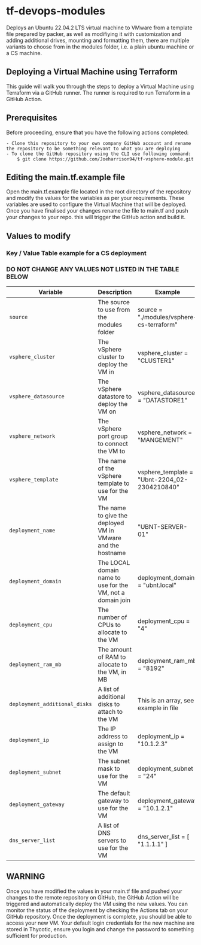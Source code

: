 # tf-devops-modules
Deploys an Ubuntu 22.04.2 LTS virtual machine to VMware from a template file prepared by packer, as well as modifiying it with customization and adding additional drives, mounting and formatting them, there are multiple variants to choose from in the modules folder, i.e. a plain ubuntu machine or a CS machine.

## Deploying a Virtual Machine using Terraform
This guide will walk you through the steps to deploy a Virtual Machine using Terraform via a GitHub runner. The runner is required to run Terraform in a GitHub Action.

## Prerequisites
Before proceeding, ensure that you have the following actions completed:
```code
- Clone this repository to your own company GitHub account and rename the repository to be something relevant to what you are deploying
- To clone the GitHub repository using the CLI use following command:
    $ git clone https://github.com/Joeharrison94/tf-vsphere-module.git
```
## Editing the main.tf.example file
Open the main.tf.example file located in the root directory of the repository and modify the values for the variables as per your requirements. These variables are used to configure the Virtual Machine that will be deployed. Once you have finalised your changes rename the file to main.tf and push your changes to your repo. this will trigger the GitHub action and build it.

## Values to modify
### Key / Value Table example for a CS deployment
### DO NOT CHANGE ANY VALUES NOT LISTED IN THE TABLE BELOW
| Variable | Description | Example |
|----------|-------------|-------------|
| `source` | The source to use from the modules folder | source = "./modules/vsphere-cs-terraform" |
| `vsphere_cluster` | The vSphere cluster to deploy the VM in | vsphere_cluster = "CLUSTER1" |
| `vsphere_datasource` | The vSphere datastore to deploy the VM on | vsphere_datasource = "DATASTORE1" |
| `vsphere_network` | The vSphere port group to connect the VM to | vsphere_network = "MANGEMENT" |
| `vsphere_template` | The name of the vSphere template to use for the VM | vsphere_template = "Ubnt-2204_02-2304210840" |
| `deployment_name` | The name to give the deployed VM in VMware and the hostname | "UBNT-SERVER-01" |
| `deployment_domain` | The LOCAL domain name to use for the VM, not a domain join | deployment_domain = "ubnt.local" | 
| `deployment_cpu` | The number of CPUs to allocate to the VM | deployment_cpu = "4" |
| `deployment_ram_mb` | The amount of RAM to allocate to the VM, in MB | deployment_ram_mb = "8192" |
| `deployment_additional_disks` | A list of additional disks to attach to the VM | This is an array, see example in file |
| `deployment_ip` | The IP address to assign to the VM | deployment_ip = "10.1.2.3" | 
| `deployment_subnet` | The subnet mask to use for the VM | deployment_subnet = "24" |
| `deployment_gateway` | The default gateway to use for the VM | deployment_gateway = "10.1.2.1" |
| `dns_server_list` | A list of DNS servers to use for the VM | dns_server_list = [ "1.1.1.1" ] |

## WARNING
Once you have modified the values in your main.tf file and pushed your changes to the remote repository on GitHub, the GitHub Action will be triggered and automatically deploy the VM using the new values. You can monitor the status of the deployment by checking the Actions tab on your GitHub repository. Once the deployment is complete, you should be able to access your new VM. Your default login credentials for the new machine are stored in Thycotic, ensure you login and change the password to something sufficient for production.
